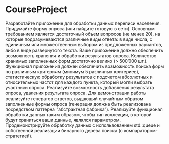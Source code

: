 # CourseProject
Разработайте приложение для обработки данных переписи населения. Придумайте форму опроса (или найдите готовую в сети). Основным требованием является достаточный объем вопросов (не менее 20), на которые подразумеваются различные виды ответа: в виде числа, с единичным или множественным выбором из предложенных вариантов, либо в виде развернутого текста. Ваше приложение должно обеспечить возможность хранения и обработки результатов опроса. Количество хранимых заполненных форм достаточно велико (> 500’000 шт.). Функционал приложения должен обеспечить возможность поиска форм по различным критериям (минимум 5 различных критериев), статистическую обработку результатов с подсчетом абсолютных и относительных частот для каждого пункта, который могли выбрать участники опроса. Реализуйте возможность добавления результата опроса, удаления результата опроса. Для демонстрации работы реализуйте генератор ответов, выдающий случайным образом заполненные формы опроса (генерация должна быть реализована посредством паттерна “абстрактная фабрика”). Реализуйте функционал обработки данных таким образом, чтобы тип коллекции, в которой будут храниться ваши данные, являлся параметром. Продемонстрируйте обработку данных с использованием std::queue и собственной реализации бинарного дерева поиска (с компаратором-стратегией).

